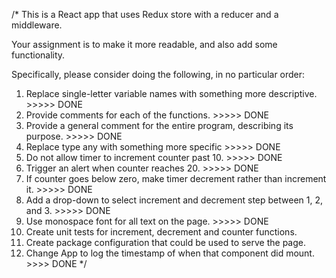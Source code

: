 /*
This is a React app that uses Redux store with a reducer and a middleware.

Your assignment is to make it more readable, and also add some functionality.

Specifically, please consider doing the following, in no particular order:
 1) Replace single-letter variable names with something more descriptive. >>>>> DONE
 2) Provide comments for each of the functions. >>>>> DONE
 3) Provide a general comment for the entire program, describing its purpose. >>>>> DONE
 4) Replace type any with something more specific >>>>> DONE
 5) Do not allow timer to increment counter past 10. >>>>> DONE
 6) Trigger an alert when counter reaches 20. >>>>> DONE
 7) If counter goes below zero, make timer decrement rather than increment it. >>>>> DONE
 8) Add a drop-down to select increment and decrement step between 1, 2, and 3. >>>>> DONE
 9) Use monospace font for all text on the page. >>>>> DONE
 10) Create unit tests for increment, decrement and counter functions.
 11) Create package configuration that could be used to serve the page.
 12) Change App to log the timestamp of when that component did mount. >>>> DONE
*/
